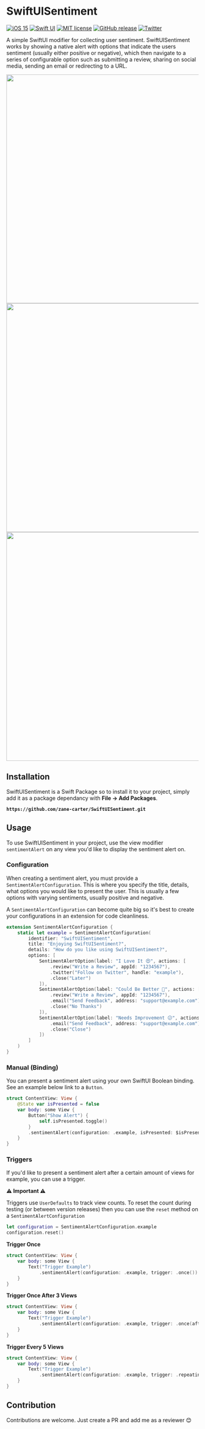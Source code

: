 # SwiftUISentiment

[![iOS 15](https://img.shields.io/badge/iOS-15.0+-blue.svg)]()
[![Swift UI](https://img.shields.io/badge/-SwiftUI-red.svg)]()
[![MIT license](https://img.shields.io/badge/License-MIT-blue.svg)](https://lbesson.mit-license.org/)
[![GitHub release](https://img.shields.io/github/release/zane-carter/SwiftUISentiment.svg)](https://github.com/zane-carter/SwiftUISentiment/releases/)
[![Twitter](https://img.shields.io/twitter/url/https/twitter.com/iamzanecarter.svg?style=social&label=Follow%20Zane%20Carter)](https://twitter.com/iamzanecarter)


A simple SwiftUI modifier for collecting user sentiment. SwiftUISentiment works by showing a native alert with options that indicate the users sentiment (usually either positive or negative), which then navigate to a series of configurable option such as submitting a review, sharing on social media, sending an email or redirecting to a URL.

<p>
    <img src="Images/screenshot-1.png" height=600px>
    <img src="Images/screenshot-2.png" height=600px>
    <img src="Images/screenshot-3.png" height=600px>
</p>

## Installation
SwiftUISentiment is a Swift Package so to install it to your project, simply add it as a package dependancy with **File -> Add Packages**.

**`https://github.com/zane-carter/SwiftUISentiment.git`**



## Usage
To use SwiftUISentiment in your project, use the view modifier `sentimentAlert` on any view you'd like to display the sentiment alert on.


### Configuration
When creating a sentiment alert, you must provide a `SentimentAlertConfiguration`. This is where you specify the title, details, what options you would like to present the user. This is usually a few options with varying sentiments, usually positive and negative.

A `SentimentAlertConfiguration` can become quite big so it's best to create your configurations in an extension for code cleanliness. 

```swift
extension SentimentAlertConfiguration {
    static let example = SentimentAlertConfiguration(
        identifier: "SwiftUISentiment",
        title: "Enjoying SwiftUISentiment?",
        details: "How do you like using SwiftUISentiment?",
        options: [
            SentimentAlertOption(label: "I Love It 😍", actions: [
                .review("Write a Review", appId: "1234567"),
                .twitter("Follow on Twitter", handle: "example"),
                .close("Later")
            ]),
            SentimentAlertOption(label: "Could Be Better 🤔", actions: [
                .review("Write a Review", appId: "1234567"),
                .email("Send Feedback", address: "support@example.com"),
                .close("No Thanks")
            ]),
            SentimentAlertOption(label: "Needs Improvement 😕", actions: [
                .email("Send Feedback", address: "support@example.com"),
                .close("Close")
            ])
        ]
    )
}
```


### Manual (Binding)
You can present a sentiment alert using your own SwiftUI Boolean binding. See an example below link to a `Button`.
```swift
struct ContentView: View {
    @State var isPresented = false
    var body: some View {
        Button("Show Alert") {
            self.isPresented.toggle()
        }
        .sentimentAlert(configuration: .example, isPresented: $isPresented)
    }
}
```

### Triggers
If you'd like to present a sentiment alert after a certain amount of views for example, you can use a trigger.

**⚠️ Important ⚠️**

Triggers use `UserDefaults` to track view counts. To reset the count during testing (or between version releases) then you can use the `reset` method on a `SentimentAlertConfiguration`
```swift
let configuration = SentimentAlertConfiguration.example
configuration.reset()
```

**Trigger Once**
```swift
struct ContentView: View {
    var body: some View {
        Text("Trigger Example")
            .sentimentAlert(configuration: .example, trigger: .once())
    }
}
```

**Trigger Once After 3 Views**
```swift
struct ContentView: View {
    var body: some View {
        Text("Trigger Example")
            .sentimentAlert(configuration: .example, trigger: .once(after: 3))
    }
}
```

**Trigger Every 5 Views**
```swift
struct ContentView: View {
    var body: some View {
        Text("Trigger Example")
            .sentimentAlert(configuration: .example, trigger: .repeating(every: 5))
    }
}
```

## Contribution
Contributions are welcome. Just create a PR and add me as a reviewer 😊

